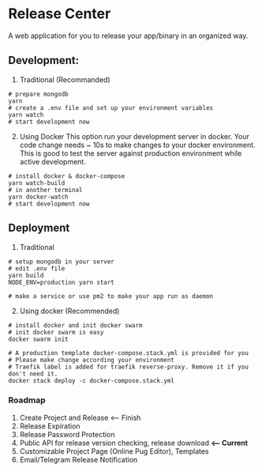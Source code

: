 # Release Center
A web application for you to release your app/binary
in an organized way.


## Development:

1. Traditional (Recommanded)
```
# prepare mongodb
yarn
# create a .env file and set up your environment variables
yarn watch
# start development now
```

2. Using Docker
This option run your development server in docker.
Your code change needs ~ 10s to make changes to your
docker environment. This is good to test the server
against production environment while active development.
```
# install docker & docker-compose
yarn watch-build
# in another terminal
yarn docker-watch
# start development now
```


## Deployment

1. Traditional
```
# setup mongodb in your server
# edit .env file
yarn build
NODE_ENV=production yarn start

# make a service or use pm2 to make your app run as daemon
```

2. Using docker (Recommended)
```
# install docker and init docker swarm
# init docker swarm is easy
docker swarm init

# A production template docker-compose.stack.yml is provided for you
# Please make change according your environment
# Traefik label is added for traefik reverse-proxy. Remove it if you don't need it.
docker stack deploy -c docker-compose.stack.yml
```

### Roadmap

1. Create Project and Release <-- Finish
2. Release Expiration
3. Release Password Protection
4. Public API for release version checking, release download **<-- Current**
5. Customizable Project Page (Online Pug Editor), Templates
6. Email/Telegram Release Notification